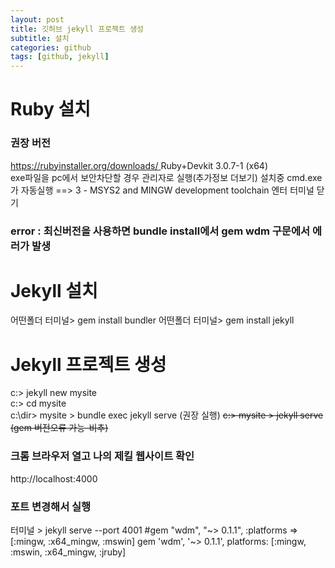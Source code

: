 ```yaml
---
layout: post
title: 깃허브 jekyll 프로젝트 생성
subtitle: 설치
categories: github
tags: [github, jekyll]
---
```


# Ruby 설치
### 권장 버전 
[https://rubyinstaller.org/downloads/  ](https://rubyinstaller.org/downloads/)
Ruby+Devkit 3.0.7-1 (x64)  
exe파일을 pc에서 보안차단할 경우 관리자로 실행(추가정보 더보기)
설치중 cmd.exe가 자동실행  ==> 3 - MSYS2 and MINGW development toolchain 엔터
터미널 닫기
### error : 최신버전을 사용하면 bundle install에서 gem wdm 구문에서 에러가 발생


# Jekyll 설치
어떤폴더 터미널> gem install bundler
어떤폴더 터미널> gem install jekyll

# Jekyll 프로젝트 생성
c:> jekyll new mysite  
c:> cd mysite  
c:\dir> mysite > bundle exec jekyll serve  (권장 실행)
~~c:> mysite > jekyll serve  (gem 버전오류 가능-비추)~~

### 크롬 브라우저 열고 나의 제킬 웹사이트 확인
http://localhost:4000 
### 포트 변경해서 실행
터미널 > jekyll serve --port 4001 
#gem "wdm", "~> 0.1.1", :platforms => [:mingw, :x64_mingw, :mswin]
gem 'wdm', '~> 0.1.1', platforms: [:mingw, :mswin, :x64_mingw, :jruby]
